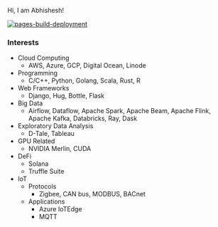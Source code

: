 Hi, I am Abhishesh!

[![pages-build-deployment](https://github.com/abhishesh/abhishesh.github.io/actions/workflows/pages/pages-build-deployment/badge.svg)](https://github.com/abhishesh/abhishesh.github.io/actions/workflows/pages/pages-build-deployment)

### Interests

* Cloud Computing
    * AWS, Azure, GCP, Digital Ocean, Linode
* Programming
    * C/C++, Python, Golang, Scala, Rust, R
* Web Frameworks
    * Django, Hug, Bottle, Flask
* Big Data
    * Airflow, Dataflow, Apache Spark, Apache Beam, Apache Flink, Apache Kafka, Databricks, Ray, Dask
* Exploratory Data Analysis
    * D-Tale, Tableau
* GPU Related
    * NVIDIA Merlin, CUDA
* DeFi
    * Solana
    * Truffle Suite
* IoT
    * Protocols
        * Zigbee, CAN bus, MODBUS, BACnet
    * Applications
        * Azure IoTEdge
        * MQTT


